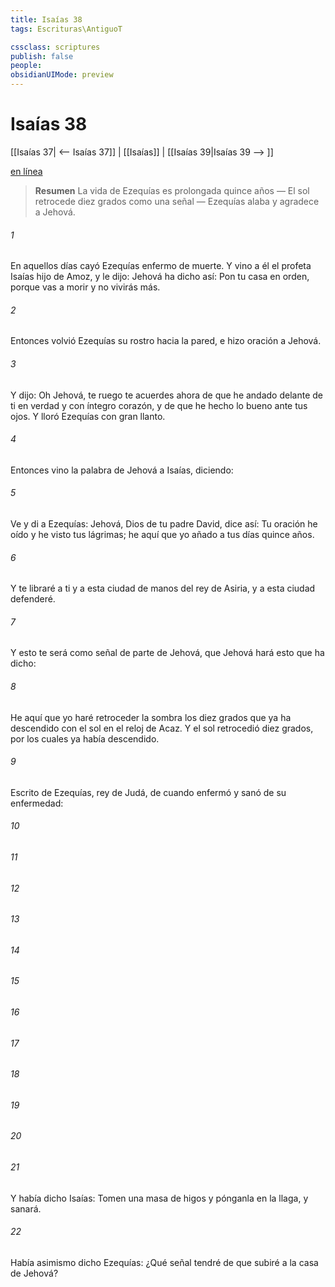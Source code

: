 ```yaml
---
title: Isaías 38
tags: Escrituras\AntiguoT

cssclass: scriptures
publish: false
people:
obsidianUIMode: preview
---
```


# Isaías 38
[[Isaías 37| <-- Isaías 37]] | [[Isaías]] | [[Isaías 39|Isaías 39 --> ]]

[en línea](https://churchofjesuschrist.org/study/scriptures/ot/isa/38?lang=spa)

> __Resumen__
La vida de Ezequías es prolongada quince años — El sol retrocede diez grados como una señal — Ezequías alaba y agradece a Jehová.

###### 1 
En aquellos días cayó Ezequías enfermo de muerte. Y vino a él el profeta Isaías hijo de Amoz, y le dijo: Jehová ha dicho así: Pon tu casa en orden, porque vas a morir y no vivirás más.

###### 2 
Entonces volvió Ezequías su rostro hacia la pared, e hizo oración a Jehová.

###### 3 
Y dijo: Oh Jehová, te ruego te acuerdes ahora de que he andado delante de ti en verdad y con íntegro corazón, y de que he hecho lo bueno ante tus ojos. Y lloró Ezequías con gran llanto.

###### 4 
Entonces vino la palabra de Jehová a Isaías, diciendo:

###### 5 
Ve y di a Ezequías: Jehová, Dios de tu padre David, dice así: Tu oración he oído y he visto tus lágrimas; he aquí que yo añado a tus días quince años.

###### 6 
Y te libraré a ti y a esta ciudad de manos del rey de Asiria, y a esta ciudad defenderé.

###### 7 
Y esto te será como señal de parte de Jehová, que Jehová hará esto que ha dicho:

###### 8 
He aquí que yo haré retroceder la sombra los diez grados que ya ha descendido con el sol en el reloj de Acaz. Y el sol retrocedió diez grados, por los cuales ya había descendido.

###### 9 
Escrito de Ezequías, rey de Judá, de cuando enfermó y sanó de su enfermedad:

###### 10 


###### 11 


###### 12 


###### 13 


###### 14 


###### 15 


###### 16 


###### 17 


###### 18 


###### 19 


###### 20 


###### 21 
Y había dicho Isaías: Tomen una masa de higos y pónganla en la llaga, y sanará.

###### 22 
Había asimismo dicho Ezequías: ¿Qué señal tendré de que subiré a la casa de Jehová?

